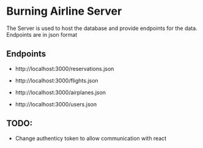 # Burning Airline Server

The Server is used to host the database and provide endpoints for the data. Endpoints are in json format

## Endpoints

* http://localhost:3000/reservations.json

* http://localhost:3000/flights.json

* http://localhost:3000/airplanes.json

* http://localhost:3000/users.json


## TODO:

* Change authenticy token to allow communication with react
